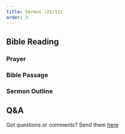 ```yaml
---
title: Sermon (25/12)
order: 3
---
```


## Bible Reading

### Prayer


### Bible Passage



### Sermon Outline




## Q&A
Got questions or comments? Send them [here](https://tinyurl.com/SGHACQuestionsAnswers)

